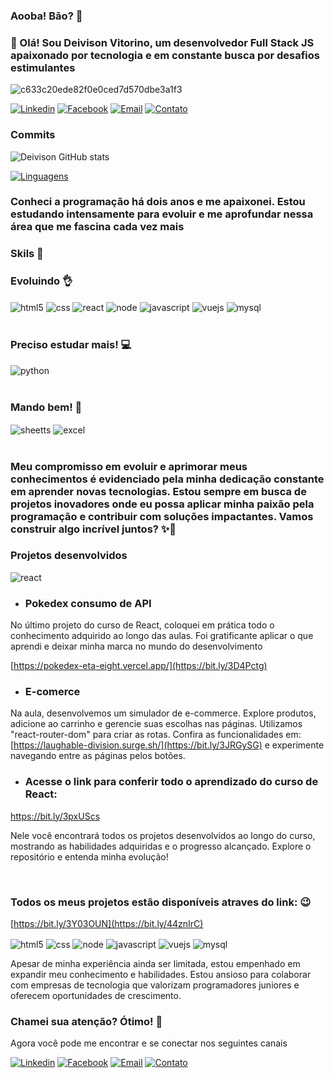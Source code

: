 ### Aooba! Bão? 🤙

### 👋 Olá! Sou Deivison Vitorino, um desenvolvedor Full Stack JS apaixonado por tecnologia e em constante busca por desafios estimulantes

![c633c20ede82f0e0ced7d570dbe3a1f3](https://user-images.githubusercontent.com/70382532/138322189-2db8df52-9dcb-40a0-88a8-c365466bd33d.gif)

[![Linkedin](https://img.shields.io/badge/LinkedIn-0077B5?style=for-the-badge&logo=linkedin&logoColor=white)](https://www.linkedin.com/in/deivisonvitorino
)
[![Facebook](https://img.shields.io/badge/Facebook-1877F2?style=for-the-badge&logo=facebook&logoColor=white)](https://www.facebook.com/deivison.vitorino.39/
)
[![Email](https://img.shields.io/badge/Gmail-D14836?style=for-the-badge&logo=gmail&logoColor=white)](mailto:deivisonjrvitorino@gmail.com
)
[![Contato](https://img.shields.io/badge/WhatsApp-25D366?style=for-the-badge&logo=whatsapp&logoColor=white)](https://api.whatsapp.com/send?phone=19998059048)
### Commits<br>
![Deivison GitHub stats](https://github-readme-stats.vercel.app/api?username=Deivison-Vitorino&show_icons=true&theme=radical)

[![Linguagens](https://github-readme-stats.vercel.app/api/top-langs/?username=Deivison-Vitorino&layout=donut)](https://github.com/anuraghazra/github-readme-stats)<br>
### Conheci a programação há dois anos e me apaixonei. Estou estudando intensamente para evoluir e me aprofundar nessa área que me fascina cada vez mais<br>
### Skils 🚀
<div style="display: inline_block">
  <div >
    <h3>Evoluindo 👌</h3>
      <img alt="html5" align="center" src="https://img.shields.io/badge/HTML5-E34F26?style=for-the-badge&logo=html5&logoColor=white"/>
      <img alt="css" align="center" src="https://img.shields.io/badge/CSS-239120?&style=for-the-badge&logo=css3&logoColor=white"/>
      <img alt="react" align="center" src="https://img.shields.io/badge/React-20232A?style=for-the-badge&logo=react&logoColor=61DAFB"/>
      <img alt="node" align="center" src="https://img.shields.io/badge/Node.js-43853D?style=for-the-badge&logo=node.js&logoColor=white"/>
      <img alt="javascript" align="center" src="https://img.shields.io/badge/JavaScript-323330?style=for-the-badge&logo=javascript&logoColor=F7DF1E"/>
      <img alt="vuejs" align="center" src="https://img.shields.io/badge/Vue.js-35495E?style=for-the-badge&logo=vue.js&logoColor=4FC08D"/>
      <img alt="mysql" align="center" src="https://img.shields.io/badge/MySQL-00000F?style=for-the-badge&logo=mysql&logoColor=white"/>
</div>
  <br/>
<div style="display: inline_block">
  <h3>Preciso estudar mais! 💻</h3>
    <img alt="python" align="center" src="https://img.shields.io/badge/Python-14354C?style=for-the-badge&logo=python&logoColor=white"/>
</div><br/>
<div style="display: inline_block">
  <h3>Mando bem! 🚀</h3>
    <img alt="sheetts" align="center" src="https://img.shields.io/badge/Google%20Sheets-34A853?style=for-the-badge&logo=google-sheets&logoColor=white"/>
    <img alt="excel" align="center" src="https://img.shields.io/badge/Microsoft_Excel-217346?style=for-the-badge&logo=microsoft-excel&logoColor=white"/>
  </div>
</div>
<br/>

### Meu compromisso em evoluir e aprimorar meus conhecimentos é evidenciado pela minha dedicação constante em aprender novas tecnologias. Estou sempre em busca de projetos inovadores onde eu possa aplicar minha paixão pela programação e contribuir com soluções impactantes. Vamos construir algo incrível juntos? ✨🚀

### Projetos desenvolvidos
<img alt="react" align="center" src="https://img.shields.io/badge/React-20232A?style=for-the-badge&logo=react&logoColor=61DAFB"/>

- ### Pokedex consumo de API
No último projeto do curso de React, coloquei em prática todo o conhecimento adquirido ao longo das aulas. Foi gratificante aplicar o que aprendi e deixar minha marca no mundo do desenvolvimento

[https://pokedex-eta-eight.vercel.app/](https://bit.ly/3D4Pctg)

- ### E-comerce
Na aula, desenvolvemos um simulador de e-commerce. Explore produtos, adicione ao carrinho e gerencie suas escolhas nas páginas. Utilizamos "react-router-dom" para criar as rotas. 
Confira as funcionalidades em: [https://laughable-division.surge.sh/](https://bit.ly/3JRGySG) e experimente navegando entre as páginas pelos botões.

- ### Acesse o link para conferir todo o aprendizado do curso de React:
https://bit.ly/3pxUScs
<p>Nele você encontrará todos os projetos desenvolvidos ao longo do curso, mostrando as habilidades adquiridas e o progresso alcançado. Explore o repositório e entenda minha evolução!</p><br>

### Todos os meus projetos estão disponíveis atraves do link: 😉
[https://bit.ly/3Y03OUN](https://bit.ly/44znIrC)
<div style="display: inline_block">
  <img alt="html5" align="center" src="https://img.shields.io/badge/HTML5-E34F26?style=for-the-badge&logo=html5&logoColor=white"/>
  <img alt="css" align="center" src="https://img.shields.io/badge/CSS-239120?&style=for-the-badge&logo=css3&logoColor=white"/>
  <img alt="node" align="center" src="https://img.shields.io/badge/Node.js-43853D?style=for-the-badge&logo=node.js&logoColor=white"/>
  <img alt="javascript" align="center" src="https://img.shields.io/badge/JavaScript-323330?style=for-the-badge&logo=javascript&logoColor=F7DF1E"/>
  <img alt="vuejs" align="center" src="https://img.shields.io/badge/Vue.js-35495E?style=for-the-badge&logo=vue.js&logoColor=4FC08D"/>
  <img alt="mysql" align="center" src="https://img.shields.io/badge/MySQL-00000F?style=for-the-badge&logo=mysql&logoColor=white"/>
</div>

Apesar de minha experiência ainda ser limitada, estou empenhado em expandir meu conhecimento e habilidades. Estou ansioso para colaborar com empresas de tecnologia que valorizam programadores juniores e oferecem oportunidades de crescimento.

### Chamei sua atenção? Ótimo! 🙂

Agora você pode me encontrar e se conectar nos seguintes canais

[![Linkedin](https://img.shields.io/badge/LinkedIn-0077B5?style=for-the-badge&logo=linkedin&logoColor=white)](https://www.linkedin.com/in/deivisonvitorino
)
[![Facebook](https://img.shields.io/badge/Facebook-1877F2?style=for-the-badge&logo=facebook&logoColor=white)](https://www.facebook.com/deivison.vitorino.39/
)
[![Email](https://img.shields.io/badge/Gmail-D14836?style=for-the-badge&logo=gmail&logoColor=white)](mailto:deivisonjrvitorino@gmail.com
)
[![Contato](https://img.shields.io/badge/WhatsApp-25D366?style=for-the-badge&logo=whatsapp&logoColor=white)](https://api.whatsapp.com/send?phone=19998059048)




